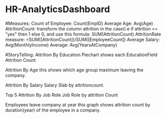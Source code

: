 # HR-AnalyticsDashboard

#Measures:
Count of Employee: Count(EmpID)
Average Age: Avg(Age)
AttritionCount: transform the column attrition in the case(i.e if attrition == "yes" then 1 else 0, and use this formula: SUM(AttritionCount)
AttritionRate measure: =SUM([AttritionCount])/SUM([EmployeeCount])
Average Salary: Avg(MonthlyIncome)
Average: Avg(YearsAtCompany)

#StoryTelling:
Attrition By Education
Piechart shows each EducationField Attrition Count.

Attrition By Age
this shows which age group maximum leaving the company.

Attrition By Salary 
Salary Slab by attritioncount.

Top 5 Attrition By Job Role
 Job Role by attrition Count

 Employees leave company at year
this graph shows attrition count by duration(year) of the employee in a company.

